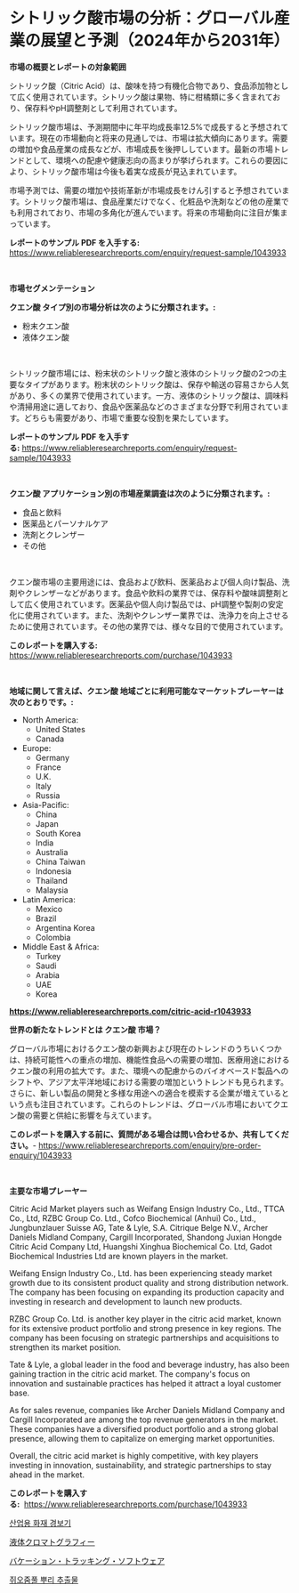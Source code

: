 <p><h1>シトリック酸市場の分析：グローバル産業の展望と予測（2024年から2031年）</h1></p><p><strong>市場の概要とレポートの対象範囲</strong></p>
<p><p>シトリック酸（Citric Acid）は、酸味を持つ有機化合物であり、食品添加物として広く使用されています。シトリック酸は果物、特に柑橘類に多く含まれており、保存料やpH調整剤として利用されています。</p><p>シトリック酸市場は、予測期間中に年平均成長率12.5%で成長すると予想されています。現在の市場動向と将来の見通しでは、市場は拡大傾向にあります。需要の増加や食品産業の成長などが、市場成長を後押ししています。最新の市場トレンドとして、環境への配慮や健康志向の高まりが挙げられます。これらの要因により、シトリック酸市場は今後も着実な成長が見込まれています。</p><p>市場予測では、需要の増加や技術革新が市場成長をけん引すると予想されています。シトリック酸市場は、食品産業だけでなく、化粧品や洗剤などの他の産業でも利用されており、市場の多角化が進んでいます。将来の市場動向に注目が集まっています。</p></p>
<p><strong>レポートのサンプル PDF を入手する:</strong> <a href="https://www.reliableresearchreports.com/enquiry/request-sample/1043933">https://www.reliableresearchreports.com/enquiry/request-sample/1043933</a></p>
<p>&nbsp;</p>
<p><strong>市場セグメンテーション</strong></p>
<p><strong>クエン酸 タイプ別の市場分析は次のように分類されます。:</strong></p>
<p><ul><li>粉末クエン酸</li><li>液体クエン酸</li></ul></p>
<p>&nbsp;</p>
<p><p>シトリック酸市場には、粉末状のシトリック酸と液体のシトリック酸の2つの主要なタイプがあります。粉末状のシトリック酸は、保存や輸送の容易さから人気があり、多くの業界で使用されています。一方、液体のシトリック酸は、調味料や清掃用途に適しており、食品や医薬品などのさまざまな分野で利用されています。どちらも需要があり、市場で重要な役割を果たしています。</p></p>
<p><strong>レポートのサンプル PDF を入手する:</strong>&nbsp;<a href="https://www.reliableresearchreports.com/enquiry/request-sample/1043933">https://www.reliableresearchreports.com/enquiry/request-sample/1043933</a></p>
<p>&nbsp;</p>
<p><strong> クエン酸 アプリケーション別の市場産業調査は次のように分類されます。:</strong></p>
<p><ul><li>食品と飲料</li><li>医薬品とパーソナルケア</li><li>洗剤とクレンザー</li><li>その他</li></ul></p>
<p>&nbsp;</p>
<p><p>クエン酸市場の主要用途には、食品および飲料、医薬品および個人向け製品、洗剤やクレンザーなどがあります。食品や飲料の業界では、保存料や酸味調整剤として広く使用されています。医薬品や個人向け製品では、pH調整や製剤の安定化に使用されています。また、洗剤やクレンザー業界では、洗浄力を向上させるために使用されています。その他の業界では、様々な目的で使用されています。</p></p>
<p><strong>このレポートを購入する:</strong>&nbsp; <a href="https://www.reliableresearchreports.com/purchase/1043933">https://www.reliableresearchreports.com/purchase/1043933</a></p>
<p>&nbsp;</p>
<p><strong>地域に関して言えば、クエン酸 地域ごとに利用可能なマーケットプレーヤーは次のとおりです。:</strong></p>
<p><ul>
    <li>
        North America:
        <ul>
            <li>United States</li>
            <li>Canada</li>
        </ul>
    </li>
    <li>
        Europe:
        <ul>
            <li>Germany</li>
            <li>France</li>
            <li>U.K.</li>
            <li>Italy</li>
            <li>Russia</li>
        </ul>
    </li>
    <li>
        Asia-Pacific:
        <ul>
            <li>China</li>
            <li>Japan</li>
            <li>South Korea</li>
            <li>India</li>
            <li>Australia</li>
            <li>China Taiwan</li>
            <li>Indonesia</li>
            <li>Thailand</li>
            <li>Malaysia</li>
        </ul>
    </li>
    <li>
        Latin America:
        <ul>
            <li>Mexico</li>
            <li>Brazil</li>
            <li>Argentina Korea</li>
            <li>Colombia</li>
        </ul>
    </li>
    <li>
        Middle East & Africa:
        <ul>
            <li>Turkey</li>
            <li>Saudi</li>
            <li>Arabia</li>
            <li>UAE</li>
            <li>Korea</li>
        </ul>
    </li>
    </ul></p>
<p><strong><a href="https://www.reliableresearchreports.com/citric-acid-r1043933">https://www.reliableresearchreports.com/citric-acid-r1043933</a></strong>&nbsp;</p>
<p><strong>世界の新たなトレンドとは クエン酸 市場？</strong></p>
<p><p>グローバル市場におけるクエン酸の新興および現在のトレンドのうちいくつかは、持続可能性への重点の増加、機能性食品への需要の増加、医療用途におけるクエン酸の利用の拡大です。また、環境への配慮からのバイオベースド製品へのシフトや、アジア太平洋地域における需要の増加というトレンドも見られます。さらに、新しい製品の開発と多様な用途への適合を模索する企業が増えているという点も注目されています。これらのトレンドは、グローバル市場においてクエン酸の需要と供給に影響を与えています。</p></p>
<p><strong>このレポートを購入する前に、質問がある場合は問い合わせるか、共有してください。</strong>- <a href="https://www.reliableresearchreports.com/enquiry/pre-order-enquiry/1043933">https://www.reliableresearchreports.com/enquiry/pre-order-enquiry/1043933</a></p>
<p>&nbsp;</p>
<p><strong>主要な市場プレーヤー</strong></p>
<p><p>Citric Acid Market players such as Weifang Ensign Industry Co., Ltd., TTCA Co., Ltd, RZBC Group Co. Ltd., Cofco Biochemical (Anhui) Co., Ltd., Jungbunzlauer Suisse AG, Tate & Lyle, S.A. Citrique Belge N.V., Archer Daniels Midland Company, Cargill Incorporated, Shandong Juxian Hongde Citric Acid Company Ltd, Huangshi Xinghua Biochemical Co. Ltd, Gadot Biochemical Industries Ltd are known players in the market. </p><p>Weifang Ensign Industry Co., Ltd. has been experiencing steady market growth due to its consistent product quality and strong distribution network. The company has been focusing on expanding its production capacity and investing in research and development to launch new products.</p><p>RZBC Group Co. Ltd. is another key player in the citric acid market, known for its extensive product portfolio and strong presence in key regions. The company has been focusing on strategic partnerships and acquisitions to strengthen its market position.</p><p>Tate & Lyle, a global leader in the food and beverage industry, has also been gaining traction in the citric acid market. The company's focus on innovation and sustainable practices has helped it attract a loyal customer base.</p><p>As for sales revenue, companies like Archer Daniels Midland Company and Cargill Incorporated are among the top revenue generators in the market. These companies have a diversified product portfolio and a strong global presence, allowing them to capitalize on emerging market opportunities.</p><p>Overall, the citric acid market is highly competitive, with key players investing in innovation, sustainability, and strategic partnerships to stay ahead in the market.</p></p>
<p><strong>このレポートを購入する:</strong>&nbsp;&nbsp;<a href="https://www.reliableresearchreports.com/purchase/1043933">https://www.reliableresearchreports.com/purchase/1043933</a></p>
<p><p><a href="https://medium.com/@kennyaniel5/%EC%82%B0%EC%97%85%EC%9A%A9-%ED%99%94%EC%9E%AC-%EA%B2%BD%EB%B3%B4-%EC%8B%9C%EC%9E%A5-%EA%B2%BD%EC%9F%81-%EB%B6%84%EC%84%9D-%EC%8B%9C%EC%9E%A5-%EB%8F%99%ED%96%A5-%EB%B0%8F-2031%EB%85%84%EA%B9%8C%EC%A7%80%EC%9D%98-%EC%A0%84%EB%A7%9D-e2ee36e983ea">산업용 화재 경보기</a></p><p><a href="https://medium.com/@nairn_boy/%E6%B6%B2%E4%BD%93%E3%82%AF%E3%83%AD%E3%83%9E%E3%83%88%E3%82%B0%E3%83%A9%E3%83%95%E3%82%A3%E3%83%BC%E5%B8%82%E5%A0%B4%E3%81%AF-%E5%B8%82%E5%A0%B4%E3%82%B7%E3%82%A7%E3%82%A2-%E3%82%B5%E3%82%A4%E3%82%BA-%E3%81%8A%E3%82%88%E3%81%B32031%E5%B9%B4%E3%81%BE%E3%81%A7%E3%81%AE%E4%BA%88%E6%B8%AC%E3%81%AB%E7%84%A6%E7%82%B9%E3%82%92%E5%BD%93%E3%81%A6%E3%81%A6%E3%81%84%E3%81%BE%E3%81%99-aa4898a79ffa">液体クロマトグラフィー</a></p><p><a href="https://medium.com/@kingmsvie/2024%E5%B9%B4%E3%81%8B%E3%82%892031%E5%B9%B4%E3%81%BE%E3%81%A7%E3%81%AE%E6%9C%9F%E9%96%93%E3%81%AB%E4%BA%88%E6%B8%AC%E3%81%95%E3%82%8C%E3%82%8B%E4%BC%91%E6%9A%87%E8%BF%BD%E8%B7%A1%E3%82%BD%E3%83%95%E3%83%88%E3%82%A6%E3%82%A7%E3%82%A2%E5%B8%82%E5%A0%B4%E3%81%AE%E5%88%86%E6%9E%90%E3%81%A8%E3%82%B5%E3%82%A4%E3%82%BA%E4%BA%88%E6%B8%AC-1355d6b0678a">バケーション・トラッキング・ソフトウェア</a></p><p><a href="https://medium.com/@verniemorar2023/%EB%B0%9C%EB%A0%88%EB%A6%AC%EC%95%88-%EB%BF%8C%EB%A6%AC-%EC%B6%94%EC%B6%9C%EB%AC%BC-%EC%8B%9C%EC%9E%A5-%EC%8B%9C%EC%9E%A5-%EC%A0%90%EC%9C%A0%EC%9C%A8-%EC%8B%9C%EC%9E%A5-%EB%8F%99%ED%96%A5-%EB%B0%8F-%EB%AF%B8%EB%9E%98-%EC%84%B1%EC%9E%A5-%ED%83%90%EC%83%89-93b0aff6e8c2">쥐오줌풀 뿌리 추출물</a></p></p>
